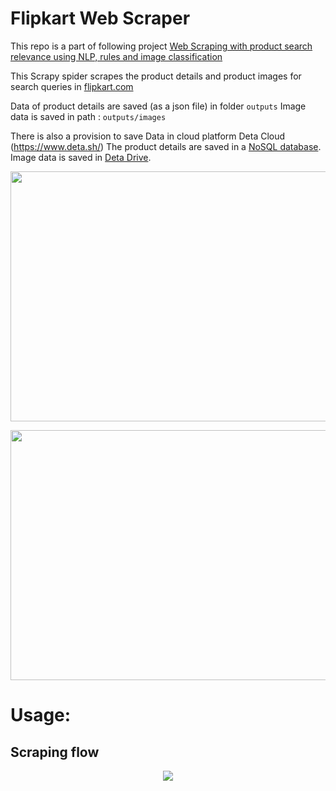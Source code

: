 # Flipkart Web Scraper

This repo is a part of following project [Web Scraping with product search relevance using NLP, rules and image classification](https://github.com/jithinanievarghese/product-search-relevance/blob/main/README.md)

This Scrapy spider scrapes the product details and product images for search queries in
[flipkart.com](https://www.flipkart.com/)

Data of product details are saved (as a json file) in folder `outputs`
Image data is saved in path : `outputs/images`

There is also a provision to save Data in cloud platform Deta Cloud (https://www.deta.sh/) 
The product details are saved in a [NoSQL database](https://docs.deta.sh/docs/base/py_tutorial).
Image data is saved in [Deta Drive](https://docs.deta.sh/docs/drive/py_tutorial).

<p align="center">
  <img width="600" height="400" src="https://user-images.githubusercontent.com/78400305/218429824-fa260d27-6216-41b4-8580-df280080a587.png">
</p>

<p align="center">
  <img width="600" height="400" src="https://user-images.githubusercontent.com/78400305/218429848-9448db19-2f03-4f2d-975b-5413bc7dfe61.png">
</p>


# Usage:


## Scraping flow
<p align="center">
  <img src="https://user-images.githubusercontent.com/78400305/218444837-86e1d0e6-a7f6-4641-8e11-872444aa85c6.png">
</p>



